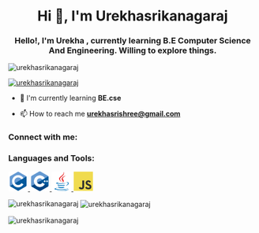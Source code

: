 <h1 align="center">Hi 👋, I'm Urekhasrikanagaraj</h1>
<h3 align="center">Hello!, I'm Urekha , currently learning B.E Computer Science And Engineering. Willing to explore things. </h3>

<p align="left"> <img src="https://komarev.com/ghpvc/?username=urekhasrikanagaraj&label=Profile%20views&color=0e75b6&style=flat" alt="urekhasrikanagaraj" /> </p>

<p align="left"> <a href="https://github.com/ryo-ma/github-profile-trophy"><img src="https://github-profile-trophy.vercel.app/?username=urekhasrikanagaraj" alt="urekhasrikanagaraj" /></a> </p>

- 🌱 I'm currently learning **BE.cse**

- 📫 How to reach me **urekhasrishree@gmail.com**

<h3 align="left">Connect with me:</h3>
<p align="left">
</p>

<h3 align="left">Languages and Tools:</h3>
<p align="left"> <a href="https://www.cprogramming.com/" target="_blank" rel="noreferrer"> <img src="https://raw.githubusercontent.com/devicons/devicon/master/icons/c/c-original.svg" alt="c" width="40" height="40"/> </a> <a href="https://www.w3schools.com/cpp/" target="_blank" rel="noreferrer"> <img src="https://raw.githubusercontent.com/devicons/devicon/master/icons/cplusplus/cplusplus-original.svg" alt="cplusplus" width="40" height="40"/> </a> <a href="https://www.java.com" target="_blank" rel="noreferrer"> <img src="https://raw.githubusercontent.com/devicons/devicon/master/icons/java/java-original.svg" alt="java" width="40" height="40"/> </a> <a href="https://developer.mozilla.org/en-US/docs/Web/JavaScript" target="_blank" rel="noreferrer"> <img src="https://raw.githubusercontent.com/devicons/devicon/master/icons/javascript/javascript-original.svg" alt="javascript" width="40" height="40"/> </a> </p>

<p><img align="left" src="https://github-readme-stats.vercel.app/api/top-langs?username=urekhasrikanagaraj&show_icons=true&locale=en&layout=compact" alt="urekhasrikanagaraj" /></p>

<p>&nbsp;<img align="center" src="https://github-readme-stats.vercel.app/api?username=urekhasrikanagaraj&show_icons=true&locale=en" alt="urekhasrikanagaraj" /></p>

<p><img align="center" src="https://github-readme-streak-stats.herokuapp.com/?user=urekhasrikanagaraj&" alt="urekhasrikanagaraj" /></p>
